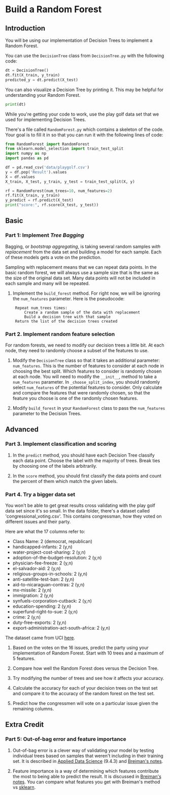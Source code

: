 # Build a Random Forest

## Introduction

You will be using our implementation of Decision Trees to implement a Random Forest.

You can use the `DecisionTree` class from `DecisionTree.py` with the following code:

```python
dt = DecisionTree()
dt.fit(X_train, y_train)
predicted_y = dt.predict(X_test)
```

You can also visualize a Decision Tree by printing it. This may be helpful for understanding your Random Forest.

```python
print(dt)
```

While you're getting your code to work, use the play golf data set that we used for implementing Decision Trees.

There's a file called `RandomForest.py` which contains a skeleton of the code. Your goal is to fill it in so that you can run it with the following lines of code:

```python
from RandomForest import RandomForest
from sklearn.model_selection import train_test_split
import numpy as np
import pandas as pd

df = pd.read_csv('data/playgolf.csv')
y = df.pop('Result').values
X = df.values
X_train, X_test, y_train, y_test = train_test_split(X, y)

rf = RandomForest(num_trees=10, num_features=2)
rf.fit(X_train, y_train)
y_predict = rf.predict(X_test)
print("score:", rf.score(X_test, y_test))
```

## Basic
### Part 1: Implement *Tree Bagging*

Bagging, or *bootstrap aggregating*, is taking several random samples *with replacement* from the data set and building a model for each sample. Each of these models gets a vote on the prediction.

Sampling with replacement means that we can repeat data points. In the basic random forest, we will always use a sample size that is the same as the size of the original data set. Many data points will not be included in each sample and many will be repeated.

1. Implement the `build_forest` method. For right now, we will be ignoring the `num_features` parameter. Here is the pseudocode:

	    Repeat num_trees times:
	        Create a random sample of the data with replacement
	        Build a decision tree with that sample
	    Return the list of the decision trees created


### Part 2. Implement random feature selection

For random forests, we need to modify our decision trees a little bit. At each node, they need to randomly choose a subset of the features to use.

1. Modify the `DecisionTree` class so that it takes an additional parameter: `num_features`. This is the number of features to consider at each node in choosing the best split. Which features to consider is randomly chosen at each node. You will need to modify the `__init__`, method to take a `num_features` parameter. In `_choose_split_index`, you should randomly select `num_features` of the potential features to consider. Only calculate and compare the features that were randomly chosen, so that the feature you choose is one of the randomly chosen features.

2. Modify `build_forest` in your `RandomForest` class to pass the `num_features` parameter to the Decision Trees.

## Advanced

### Part 3. Implement classification and scoring
1. In the `predict` method, you should have each Decision Tree classify each data point. Choose the label with the majority of trees. Break ties by choosing one of the labels arbitrarily.

2. In the `score` method, you should first classify the data points and count the percent of them which match the given labels.


### Part 4. Try a bigger data set

You won't be able to get great results cross validating with the play golf data set since it's so small. In the data folder, there's a dataset called 'congressional_voting.csv'. This contains congressman, how they voted on different issues and their party.

Here are what the 17 columns refer to:

* Class Name: 2 (democrat, republican)
* handicapped-infants: 2 (y,n)
* water-project-cost-sharing: 2 (y,n)
* adoption-of-the-budget-resolution: 2 (y,n)
* physician-fee-freeze: 2 (y,n)
* el-salvador-aid: 2 (y,n)
* religious-groups-in-schools: 2 (y,n)
* anti-satellite-test-ban: 2 (y,n)
* aid-to-nicaraguan-contras: 2 (y,n)
* mx-missile: 2 (y,n)
* immigration: 2 (y,n)
* synfuels-corporation-cutback: 2 (y,n)
* education-spending: 2 (y,n)
* superfund-right-to-sue: 2 (y,n)
* crime: 2 (y,n)
* duty-free-exports: 2 (y,n)
* export-administration-act-south-africa: 2 (y,n)

The dataset came from UCI [here](https://archive.ics.uci.edu/ml/datasets/Congressional+Voting+Records).

1. Based on the votes on the 16 issues, predict the party using your implementation of Random Forest. Start with 10 trees and a maximum of 5 features.

2. Compare how well the Random Forest does versus the Decision Tree.

3. Try modifying the number of trees and see how it affects your accuracy.

4. Calculate the accuracy for each of your decision trees on the test set and compare it to the accuracy of the random forest on the test set.

5. Predict how the congressmen will vote on a particular issue given the remaining columns.


## Extra Credit

### Part 5: Out-of-bag error and feature importance

1. Out-of-bag error is a clever way of validating your model by testing individual trees based on samples that weren't including in their training set. It is described in [Applied Data Science](http://columbia-applied-data-science.github.io/appdatasci.pdf) (9.4.3) and [Breiman's notes](http://www.stat.berkeley.edu/~breiman/RandomForests/cc_home.htm#ooberr).

2. Feature importance is a way of determining which features contribute the most to being able to predict the result. It is discussed in [Breiman's notes](http://www.stat.berkeley.edu/~breiman/RandomForests/cc_home.htm#varimp). You can compare what features you get with Breiman's method vs [sklearn](http://scikit-learn.org/stable/modules/ensemble.html#feature-importance-evaluation).
